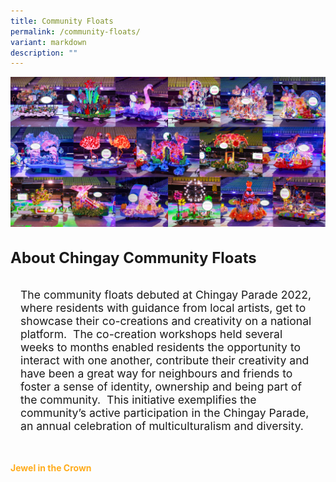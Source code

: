 ```yaml
---
title: Community Floats
permalink: /community-floats/
variant: markdown
description: ""
---
```

<div><img src="/images/Chingay2024CommunityFloats/Community_Floats.jpg"></div>

<div style="padding-top:2rem;font-size:1.5rem;">
<span style="font-weight: bold;">About  Chingay Community Floats</span></div>

<div style="padding:1rem; font-size:1.1rem">        

The community floats debuted at Chingay Parade 2022, where residents with guidance from local artists, get to showcase their co-creations and creativity on a national platform. &nbsp;The co-creation workshops held several weeks to months enabled residents the opportunity to interact with one another, contribute their creativity and have been a great way for neighbours and friends to foster a sense of identity, ownership and being part of the community. &nbsp;This initiative exemplifies the community’s active participation in the Chingay Parade, an annual celebration of multiculturalism and diversity.
</div>




<span style="font-weight: bold;"><span style="color: #FFAC1C;"> Jewel in the Crown</span></span>